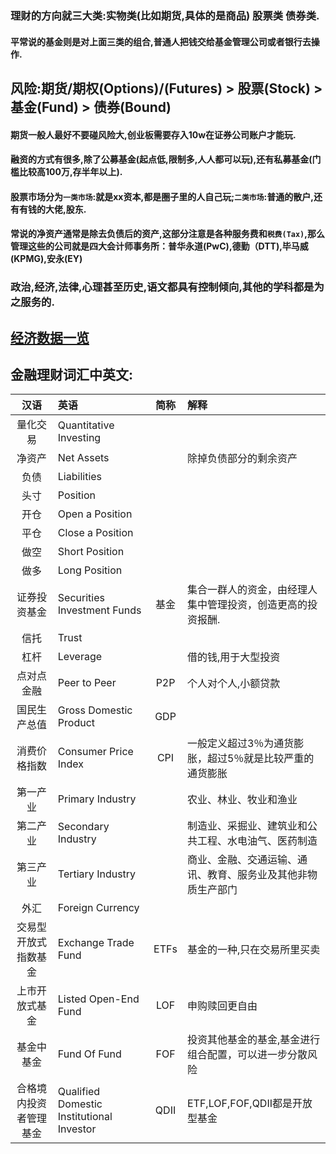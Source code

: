 
### 理财的方向就三大类:实物类(比如期货,具体的是商品) 股票类 债券类.

#### 平常说的基金则是对上面三类的组合,普通人把钱交给基金管理公司或者银行去操作.
## 风险:期货/期权(Options)/(Futures) > 股票(Stock) > 基金(Fund) > 债券(Bound)
#### 期货一般人最好不要碰风险大,创业板需要存入10w在证券公司账户才能玩.
#### 融资的方式有很多,除了公募基金(起点低,限制多,人人都可以玩),还有私募基金(门槛比较高100万,存半年以上).
#### 股票市场分为```一类市场```:就是xx资本,都是圈子里的人自己玩;```二类市场```:普通的散户,还有有钱的大佬,股东.
#### 常说的净资产通常是除去负债后的资产,这部分注意是各种服务费和```税费(Tax)```,那么管理这些的公司就是四大会计师事务所：普华永道(PwC),德勤（DTT),毕马威(KPMG),安永(EY)

### 政治,经济,法律,心理甚至历史,语文都具有控制倾向,其他的学科都是为之服务的.

## [经济数据一览](https://data.eastmoney.com/cjsj/gdp.html)

## 金融理财词汇中英文:

| 汉语    |   英语    | 简称  |  解释  |
| :----:  | :----     | :----: | :---- |
| 量化交易 | Quantitative Investing  |||
| 净资产  | Net Assets  | |除掉负债部分的剩余资产|
| 负债    | Liabilities | | |
| 头寸    | Position   | | |
| 开仓  | Open a Position|||
| 平仓   |Close a Position|||
| 做空    | Short Position |||
| 做多    | Long Position |||
|证券投资基金|Securities Investment Funds|基金|集合一群人的资金，由经理人集中管理投资，创造更高的投资报酬.|
| 信托| Trust|||
| 杠杆|Leverage||借的钱,用于大型投资|
|点对点金融|Peer to Peer|P2P|个人对个人,小额贷款|
|国民生产总值|Gross Domestic Product|GDP||
|消费价格指数|Consumer Price Index|CPI|一般定义超过3％为通货膨胀，超过5％就是比较严重的通货膨胀|
|第一产业|Primary Industry||农业、林业、牧业和渔业|
|第二产业|Secondary Industry||制造业、采掘业、建筑业和公共工程、水电油气、医药制造|
|第三产业|Tertiary Industry||商业、金融、交通运输、通讯、教育、服务业及其他非物质生产部门|
|外汇|Foreign Currency|||
|交易型开放式指数基金|Exchange Trade Fund|ETFs|基金的一种,只在交易所里买卖|
|上市开放式基金|Listed Open-End Fund|LOF|申购赎回更自由|
|基金中基金|Fund Of Fund|FOF|投资其他基金的基金,基金进行组合配置，可以进一步分散风险|
|合格境内投资者管理基金|Qualified Domestic Institutional Investor|QDII|ETF,LOF,FOF,QDII都是开放型基金|
